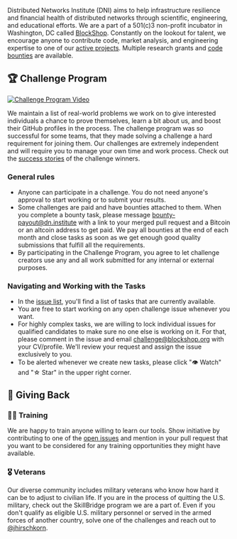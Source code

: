 Distributed Networks Institute (DNI) aims to help infrastructure resilience and financial health of distributed networks through scientific, engineering, and educational efforts. We are a part of a 501(c)3 non-profit incubator in Washington, DC called [BlockShop](https://blockshop.org/). Constantly on the lookout for talent, we encourage anyone to contribute code, market analysis, and engineering expertise to one of our [active projects](https://dn.institute/#projects). Multiple research grants and [code bounties](https://github.com/1712n/dn-institute/labels/%F0%9F%92%B0%20bounty) are available.

## 🏆 Challenge Program

[![Challenge Program Video](https://blockshopdc.com/static/assets/images/challenge.jpg)](https://link.hygge.work/MayaVick_Challenge)

We maintain a list of real-world problems we work on to give interested individuals a chance to prove themselves, learn a bit about us, and boost their GitHub profiles in the process. The challenge program was so successful for some teams, that they made solving a challenge a hard requirement for joining them. Our challenges are extremely independent and will require you to manage your own time and work process. Check out the [success stories](https://www.instagram.com/explore/tags/challenge_successstory/) of the challenge winners.

### General rules
* Anyone can participate in a challenge. You do not need anyone's approval to start working or to submit your results.
* Some challenges are paid and have bounties attached to them. When you complete a bounty task, please message bounty-payout@dn.institute with a link to your merged pull request and a Bitcoin or an altcoin address to get paid. We pay all bounties at the end of each month and close tasks as soon as we get enough good quality submissions that fulfill all the requirements.
* By participating in the Challenge Program, you agree to let challenge creators use any and all work submitted for any internal or external purposes.

### Navigating and Working with the Tasks

* In the [issue list](https://github.com/1712n/dn-institute/issues), you'll find a list of tasks that are currently available.
* You are free to start working on any open challenge issue whenever you want.
* For highly complex tasks, we are willing to lock individual issues for qualified candidates to make sure no one else is working on it. For that, please comment in the issue and email challenge@blockshop.org with your CV/profile. We'll review your request and assign the issue exclusively to you.
* To be alerted whenever we create new tasks, please click "👁 Watch" and "☆ Star" in the upper right corner.

## 🌱 Giving Back

### 🧑‍🎓 Training

We are happy to train anyone willing to learn our tools. Show initiative by contributing to one of the [open issues]() and mention in your pull request that you want to be considered for any training opportunities they might have available.

### 🎖️ Veterans

Our diverse community includes military veterans who know how hard it can be to adjust to civilian life. If you are in the process of quitting the U.S. military, check out the SkillBridge program we are a part of. Even if you don't qualify as eligible U.S. military personnel or served in the armed forces of another country, solve one of the challenges and reach out to [@jhirschkorn](https://github.com/jhirschkorn).
